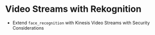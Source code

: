 # Video Streams with Rekognition
- Extend `face_recognition` with Kinesis Video Streams with Security Considerations